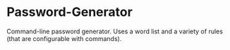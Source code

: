 # Password-Generator
Command-line password generator. Uses a word list and a variety of rules (that are configurable with commands).
